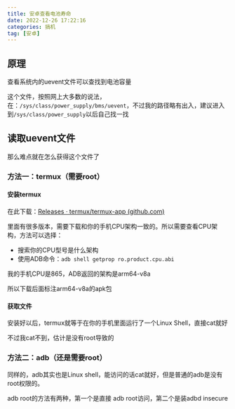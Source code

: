 ```yaml
---
title: 安卓查看电池寿命
date: 2022-12-26 17:22:16
categories: 搞机
tag: [安卓]
---
```


## 原理

查看系统内的uevent文件可以查找到电池容量

这个文件，按照网上大多数的说法，在：`/sys/class/power_supply/bms/uevent`，不过我的路径略有出入，建议进入到`/sys/class/power_supply`以后自己找一找

## 读取uevent文件

那么难点就在怎么获得这个文件了

### 方法一：termux（需要root）

#### 安装termux

在此下载：[Releases · termux/termux-app (github.com)](https://github.com/termux/termux-app/releases)

里面有很多版本，需要下载和你的手机CPU架构一致的。所以需要查看CPU架构，方法可以选择：

- 搜索你的CPU型号是什么架构
- 使用ADB命令：`adb shell getprop ro.product.cpu.abi`

我的手机CPU是865，ADB返回的架构是arm64-v8a

所以下载后面标注arm64-v8a的apk包

#### 获取文件

安装好以后，termux就等于在你的手机里面运行了一个Linux Shell，直接cat就好

不过我cat不到，估计是没有root导致的

### 方法二：adb（还是需要root）

同样的，adb其实也是Linux shell，能访问的话cat就好，但是普通的adb是没有root权限的。

adb root的方法有两种，第一个是直接 adb root访问，第二个是装adbd insecure
